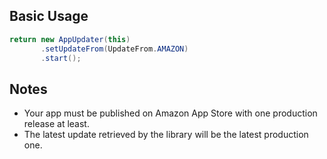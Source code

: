 ## Basic Usage
```Java
return new AppUpdater(this)
       .setUpdateFrom(UpdateFrom.AMAZON)
       .start();
```

## Notes
* Your app must be published on Amazon App Store with one production release at least.
* The latest update retrieved by the library will be the latest production one.